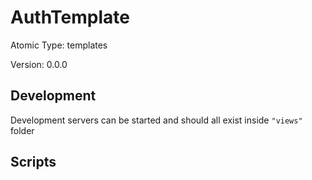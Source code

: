 # AuthTemplate

Atomic Type: templates

Version: 0.0.0

## Development

Development servers can be started and should all exist inside `"views"` folder

## Scripts
